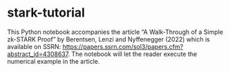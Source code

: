 # stark-tutorial

This Python notebook accompanies the article “A Walk-Through of a Simple zk-STARK Proof” by Berentsen, Lenzi and Nyffenegger (2022) which is available on SSRN: https://papers.ssrn.com/sol3/papers.cfm?abstract_id=4308637.
The notebook will let the reader execute the numerical example in the article.
